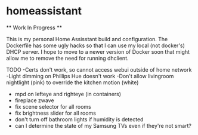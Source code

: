 # homeassistant

** Work In Progress **

This is my personal Home Assisstant build and configuration. The Dockerfile has some ugly hacks so that I can use my local (not docker's) DHCP server. I hope to move to a newer version of Docker soon that might allow me to remove the need for running dhclient.

TODO
-Certs don't work, so cannot access webui outside of home network
-Light dimming on Phillips Hue doesn't work
-Don't allow livingroom nightlight (pink) to override the kitchen motion (white)
- mpd on lefteye and righteye (in containers)
- fireplace zwave
- fix scene selector for all rooms
- fix brightness slider for all rooms
- don't turn off bathroom lights if humidity is detected
- can I determine the state of my Samsung TVs even if they're not smart?